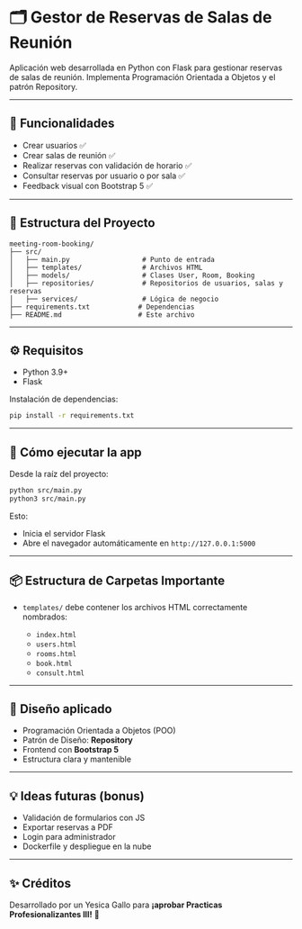 # 🗂 Gestor de Reservas de Salas de Reunión

Aplicación web desarrollada en Python con Flask para gestionar reservas de salas de reunión. Implementa Programación Orientada a Objetos y el patrón Repository.

---

## 🎯 Funcionalidades

* Crear usuarios ✅
* Crear salas de reunión ✅
* Realizar reservas con validación de horario ✅
* Consultar reservas por usuario o por sala ✅
* Feedback visual con Bootstrap 5 ✅

---

## 🧱 Estructura del Proyecto

```
meeting-room-booking/
├── src/
│   ├── main.py                  # Punto de entrada
│   ├── templates/               # Archivos HTML
│   ├── models/                  # Clases User, Room, Booking
│   ├── repositories/            # Repositorios de usuarios, salas y reservas
│   ├── services/                # Lógica de negocio
├── requirements.txt            # Dependencias
├── README.md                   # Este archivo
```

---

## ⚙️ Requisitos

* Python 3.9+
* Flask

Instalación de dependencias:

```bash
pip install -r requirements.txt
```

---

## 🚀 Cómo ejecutar la app

Desde la raíz del proyecto:

```bash
python src/main.py
python3 src/main.py
```

Esto:

* Inicia el servidor Flask
* Abre el navegador automáticamente en `http://127.0.0.1:5000`

---

## 📦 Estructura de Carpetas Importante

* `templates/` debe contener los archivos HTML correctamente nombrados:

  * `index.html`
  * `users.html`
  * `rooms.html`
  * `book.html`
  * `consult.html`

---

## 🧠 Diseño aplicado

* Programación Orientada a Objetos (POO)
* Patrón de Diseño: **Repository**
* Frontend con **Bootstrap 5**
* Estructura clara y mantenible

---

## 💡 Ideas futuras (bonus)

* Validación de formularios con JS
* Exportar reservas a PDF
* Login para administrador
* Dockerfile y despliegue en la nube

---

## ✨ Créditos

Desarrollado por un Yesica Gallo para **¡aprobar Practicas Profesionalizantes III!** 🤖 
